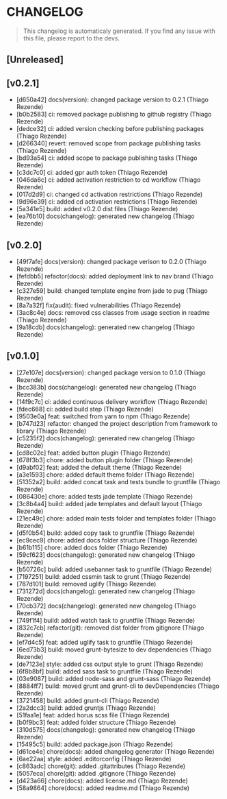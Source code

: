 # CHANGELOG
> This changelog is automaticaly generated.
> If you find any issue with this file, please report to the devs.

## [Unreleased]


## [v0.2.1]
 - [d650a42] docs(version): changed package version to 0.2.1 (Thiago Rezende)
 - [b0b2583] ci: removed package publishing to github registry (Thiago Rezende)
 - [dedce32] ci: added version checking before publishing packages (Thiago Rezende)
 - [d266340] revert: removed scope from package publishing tasks (Thiago Rezende)
 - [bd93a54] ci: added scope to package publishing tasks (Thiago Rezende)
 - [c3dc7c0] ci: added gpr auth token (Thiago Rezende)
 - [046da6c] ci: added activation restriction to cd workflow (Thiago Rezende)
 - [017d2d9] ci: changed cd activation restrictions (Thiago Rezende)
 - [9d96e39] ci: added cd activation restrictions (Thiago Rezende)
 - [5a341e5] build: added v0.2.0 dist files (Thiago Rezende)
 - [ea76b10] docs(changelog): generated new changelog (Thiago Rezende)

## [v0.2.0]
 - [49f7afe] docs(version): changed package verison to 0.2.0 (Thiago Rezende)
 - [fefdbb5] refactor(docs): added deployment link to nav brand (Thiago Rezende)
 - [c327e59] build: changed template engine from jade to pug (Thiago Rezende)
 - [8a7a32f] fix(audit): fixed vulnerabilities (Thiago Rezende)
 - [3ac8c4e] docs: removed css classes from usage section in readme (Thiago Rezende)
 - [9a18cdb] docs(changelog): generated new changelog (Thiago Rezende)

## [v0.1.0]
 - [27e107e] docs(version): changed package version to 0.1.0 (Thiago Rezende)
 - [bcc383b] docs(changelog): generated new changelog (Thiago Rezende)
 - [14f9c7c] ci: added continuous delivery workflow (Thiago Rezende)
 - [fdec668] ci: added build step (Thiago Rezende)
 - [9503e0a] feat: switched from yarn to npm (Thiago Rezende)
 - [b747d23] refactor: changed the project description from framework to library (Thiago Rezende)
 - [c5235f2] docs(changelog): generated new changelog (Thiago Rezende)
 - [cd8c02c] feat: added button plugin (Thiago Rezende)
 - [678f3b3] chore: added button plugin folder (Thiago Rezende)
 - [d9abf02] feat: added the default theme (Thiago Rezende)
 - [a3e1593] chore: added default theme folder (Thiago Rezende)
 - [51352a2] build: added concat task and tests bundle to gruntfile (Thiago Rezende)
 - [086430e] chore: added tests jade template (Thiago Rezende)
 - [3c8b4a4] build: added jade templates and default layout (Thiago Rezende)
 - [21ec49c] chore: added main tests folder and templates folder (Thiago Rezende)
 - [d5f0b54] build: added copy task to gruntfile (Thiago Rezende)
 - [ec9cec9] chore: added docs folder structure (Thiago Rezende)
 - [b61b115] chore: added docs folder (Thiago Rezende)
 - [59cf623] docs(changelog): generated new changelog (Thiago Rezende)
 - [b50726c] build: added usebanner task to gruntfile (Thiago Rezende)
 - [7197251] build: added cssmin task to grunt (Thiago Rezende)
 - [787d101] build: removed uglify (Thiago Rezende)
 - [731272d] docs(changelog): generated new changelog (Thiago Rezende)
 - [70cb372] docs(changelog): generated new changelog (Thiago Rezende)
 - [749f1f4] build: added watch task to gruntfile (Thiago Rezende)
 - [832c7cb] refactor(git): removed dist folder from gitignore (Thiago Rezende)
 - [ef7d4c5] feat: added uglify task to gruntfile (Thiago Rezende)
 - [6ed73b3] build: moved grunt-bytesize to dev dependencies (Thiago Rezende)
 - [de7123e] style: added css output style to grunt (Thiago Rezende)
 - [6f8b8bf] build: added sass task to gruntfile (Thiago Rezende)
 - [03e9087] build: added node-sass and grunt-sass (Thiago Rezende)
 - [8884ff7] build: moved grunt and grunt-cli to devDependencies (Thiago Rezende)
 - [3721458] build: added grunt-cli (Thiago Rezende)
 - [2a2dcc3] build: added gruntjs (Thiago Rezende)
 - [51faa1e] feat: added horus scss file (Thiago Rezende)
 - [b0f9bc3] feat: added folder structure (Thiago Rezende)
 - [310d575] docs(changelog): generated new changelog (Thiago Rezende)
 - [15495c5] build: added package.json (Thiago Rezende)
 - [d61ce4e] chore(docs): added changelog generator (Thiago Rezende)
 - [6ae22aa] style: added .editorconfig (Thiago Rezende)
 - [c863adc] chore(git): added .gitattributes (Thiago Rezende)
 - [5057eca] chore(git): added .gitignore (Thiago Rezende)
 - [d423a66] chore(docs): added license.md (Thiago Rezende)
 - [58a9864] chore(docs): added readme.md (Thiago Rezende)

